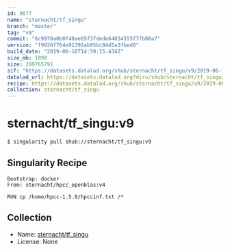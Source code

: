```yaml
---
id: 9677
name: "sternacht/tf_singu"
branch: "master"
tag: "v9"
commit: "6c9970a0b0f40ae65f3fdede64034555f7fb80a7"
version: "f9926f764e91392ab95bc84d5a3fbed0"
build_date: "2019-06-10T14:59:15.434Z"
size_mb: 1098
size: 299765791
sif: "https://datasets.datalad.org/shub/sternacht/tf_singu/v9/2019-06-10-6c9970a0-f9926f76/f9926f764e91392ab95bc84d5a3fbed0.simg"
datalad_url: https://datasets.datalad.org?dir=/shub/sternacht/tf_singu/v9/2019-06-10-6c9970a0-f9926f76/
recipe: https://datasets.datalad.org/shub/sternacht/tf_singu/v9/2019-06-10-6c9970a0-f9926f76/Singularity
collection: sternacht/tf_singu
---
```


# sternacht/tf_singu:v9

```bash
$ singularity pull shub://sternacht/tf_singu:v9
```

## Singularity Recipe

```singularity
Bootstrap: docker
From: sternacht/hpcc_openblas:v4

RUN cp /home/hpcc-1.5.0/hpccinf.txt /*
```

## Collection

 - Name: [sternacht/tf_singu](https://github.com/sternacht/tf_singu)
 - License: None

